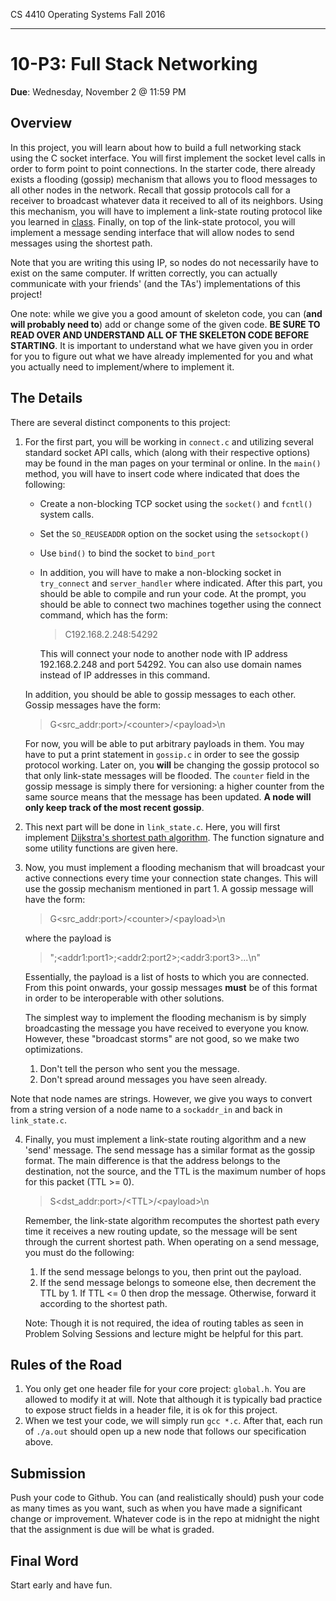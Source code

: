 CS 4410 Operating Systems Fall 2016
___

10-P3: Full Stack Networking
=====================

**Due**: Wednesday, November 2 @ 11:59 PM

Overview
--------

In this project, you will learn about how to build a full networking
stack using the C socket interface. You will first implement the
socket level calls in order to form point to point connections.  In
the starter code, there already exists a flooding (gossip) mechanism
that allows you to flood messages to all other nodes in the
network. Recall that gossip protocols call for a receiver to broadcast 
whatever data it received to all of its neighbors. 
Using this mechanism, you will have to implement a link-state
routing protocol like you learned in 
[class](http://www.cs.cornell.edu/Courses/cs4410/2016fa/slides/09-networking-3.pdf). 
Finally, on top of the link-state protocol, you will
implement a message sending interface that will allow nodes to send
messages using the shortest path.

Note that you are writing this using IP, so nodes do not necessarily
have to exist on the same computer. If written correctly, you can
actually communicate with your friends' (and the TAs') implementations
of this project!

One note: while we give you a good amount of skeleton code, you can
(**and will probably need to**) add or change some of the given
code. **BE SURE TO READ OVER AND UNDERSTAND ALL OF THE SKELETON CODE
BEFORE STARTING**. It is important to understand what we have given
you in order for you to figure out what we have already implemented
for you and what you actually need to implement/where to implement it.

The Details
-----------

There are several distinct components to this project:
    
1. For the first part, you will be working in `connect.c` and
utilizing several standard socket API calls, which (along with their
respective options) may be found in the man pages on your terminal or
online. In the `main()` method, you will have to insert code where
indicated that does the following:
        
    * Create a non-blocking TCP socket using the `socket()` and
      `fcntl()` system calls.
    * Set the `SO_REUSEADDR` option on the socket using the
      `setsockopt()`
    * Use `bind()` to bind the socket to `bind_port`
    * In addition, you will have to make a non-blocking socket in
      `try_connect` and `server_handler` where indicated. After this
      part, you should be able to compile and run your code.  At the
      prompt, you should be able to connect two machines together
      using the connect command, which has the form:
        
        > C192.168.2.248:54292
        
        This will connect your node to another node with IP address 
        192.168.2.248 and port 54292. You can also use domain names 
        instead of IP addresses in this command.
    
    In addition, you should be able to gossip messages to each
    other. Gossip messages have the form:
            
    > G&lt;src_addr:port&gt;/&lt;counter&gt;/&lt;payload&gt;\n

    For now, you will be able to put arbitrary payloads in them. You
    may have to put a print statement in `gossip.c` in order to see
    the gossip protocol working. Later on, you **will** be changing
    the gossip protocol so that only link-state messages will be
    flooded. The `counter` field in the gossip message is simply there
    for versioning: a higher counter from the same source means that
    the message has been updated. **A node will only keep track of the
    most recent gossip**.


2. This next part will be done in `link_state.c`. Here, you will first
implement [Dijkstra's shortest path
algorithm](http://www.cs.cornell.edu/courses/cs2110/2016sp/L20-GraphsIII/cs2110ShortestPath.pdf). The
function signature and some utility functions are given here.

3. Now, you must implement a flooding mechanism that will broadcast
your active connections every time your connection state changes. This
will use the gossip mechanism mentioned in part 1. A gossip message
will have the form:

    > G&lt;src_addr:port&gt;/&lt;counter&gt;/&lt;payload&gt;\n

    where the payload is

    > ";&lt;addr1:port1&gt;;&lt;addr2:port2&gt;;&lt;addr3:port3&gt;...\n"

    Essentially, the payload is a list of hosts to which you are
    connected. From this point onwards, your gossip messages **must**
    be of this format in order to be interoperable with other
    solutions.

    The simplest way to implement the flooding mechanism is by simply
    broadcasting the message you have received to everyone you
    know. However, these "broadcast storms" are not good, so we make
    two optimizations.

    1. Don't tell the person who sent you the message.
    2. Don't spread around messages you have seen already.

  Note that node names are strings. However, we give you ways to convert 
  from a string version of a node name to a `sockaddr_in` and back in 
  `link_state.c`.

4. Finally, you must implement a link-state routing algorithm and a
new 'send' message. The send message has a similar format as the
gossip format. The main difference is that the address belongs to the
destination, not the source, and the TTL is the maximum number of hops
for this packet (TTL >= 0).

    > S&lt;dst_addr:port&gt;/&lt;TTL&gt;/&lt;payload&gt;\n

    Remember, the link-state algorithm recomputes the shortest path
    every time it receives a new routing update, so the message will
    be sent through the current shortest path. When operating on a
    send message, you must do the following:

    1. If the send message belongs to you, then print out the payload.
    2. If the send message belongs to someone else, then decrement the
    TTL by 1. If TTL <= 0 then drop the message. Otherwise, forward it
    according to the shortest path.

    Note: Though it is not required, the idea of routing tables as seen in 
    Problem Solving Sessions and lecture might be helpful for this part.

Rules of the Road
-----------------

1. You only get one header file for your core project: `global.h`. You
are allowed to modify it at will. Note that although it is typically
bad practice to expose struct fields in a header file, it is ok for
this project.
2. When we test your code, we will simply run `gcc *.c`. After that,
each run of `./a.out` should open up a new node that follows our
specification above.

Submission
----------

Push your code to Github. You can (and realistically should) push your
code as many times as you want, such as when you have made a
significant change or improvement. Whatever code is in the repo at
midnight the night that the assignment is due will be what is graded.

Final Word
----------

Start early and have fun.

